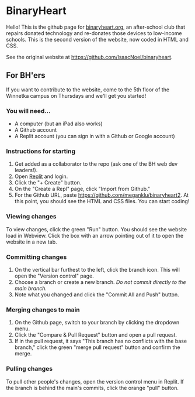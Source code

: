 # BinaryHeart
Hello! This is the github page for [binaryheart.org](https://www.binaryheart.org), an after-school club that repairs donated technology and re-donates those devices to low-income schools. This is the second version of the website, now coded in HTML and CSS.

See the original website at https://github.com/IsaacNoel/binaryheart.

## For BH'ers
If you want to contribute to the website, come to the 5th floor of the Winnetka campus on Thursdays and we'll get you started!

### You will need...
- A computer (but an iPad also works)
- A Github account
- A Replit account (you can sign in with a Github or Google account)

### Instructions for starting
1. Get added as a collaborator to the repo (ask one of the BH web dev leaders!).
2. Open [Replit](https://replit.com/) and login.
3. Click the "+ Create" button.
4. On the "Create a Repl" page, click "Import from Github."
5. For the Github URL, paste https://github.com/meganklu/binaryheart2.
At this point, you should see the HTML and CSS files. You can start coding!

### Viewing changes
To view changes, click the green "Run" button. You should see the website load in Webview. Click the box with an arrow pointing out of it to open the website in a new tab.

### Committing changes
1. On the vertical bar furthest to the left, click the branch icon. This will open the "Version control" page. 
2. Choose a branch or create a new branch. *Do not commit directly to the main branch.*
3. Note what you changed and click the "Commit All and Push" button.

### Merging changes to main
1. On the Github page, switch to your branch by clicking the dropdown menu.
2. Click the "Compare & Pull Request" button and open a pull request.
3. If in the pull request, it says "This branch has no conflicts with the base branch," click the green "merge pull request" button and confirm the merge.

### Pulling changes
To pull other people's changes, open the version control menu in Replit. If the branch is behind the main's commits, click the orange "pull" button.
